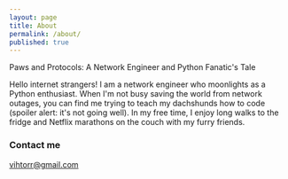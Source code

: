 ```yaml
---
layout: page
title: About
permalink: /about/
published: true
---
```



Paws and Protocols: A Network Engineer and Python Fanatic's Tale


Hello internet strangers! I am a network engineer who moonlights as a Python enthusiast. When I'm not busy saving the world from network outages, you can find me trying to teach my dachshunds how to code (spoiler alert: it's not going well). In my free time, I enjoy long walks to the fridge and Netflix marathons on the couch with my furry friends. 

### Contact me

[vihtorr@gmail.com](mailto:vihtorr@gmail.com)
